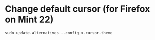 # Change default cursor (for Firefox on Mint 22) 

```
sudo update-alternatives --config x-cursor-theme
```
